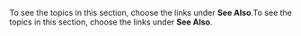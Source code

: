 <span data-ttu-id="682c3-101">To see the topics in this section, choose the links under **See Also**.</span><span class="sxs-lookup"><span data-stu-id="682c3-101">To see the topics in this section, choose the links under **See Also**.</span></span>